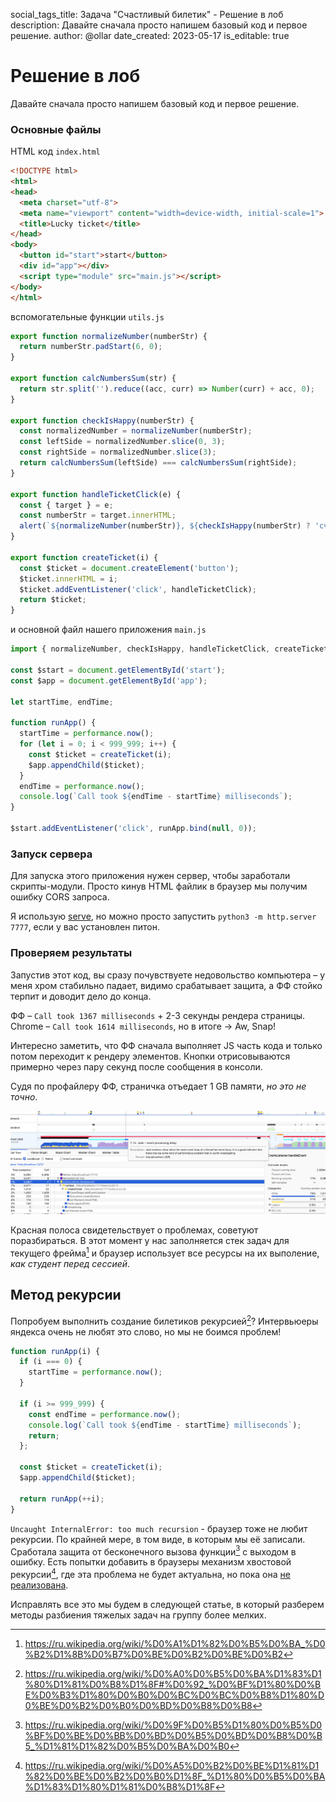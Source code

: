 social_tags_title: Задача "Счастливый билетик" - Решение в лоб
description: Давайте сначала просто напишем базовый код и первое решение.
author: @ollar
date_created: 2023-05-17
is_editable: true

# Решение в лоб

Давайте сначала просто напишем базовый код и первое решение.

### Основные файлы

HTML код `index.html`

```html
<!DOCTYPE html>
<html>
<head>
  <meta charset="utf-8">
  <meta name="viewport" content="width=device-width, initial-scale=1">
  <title>Lucky ticket</title>
</head>
<body>
  <button id="start">start</button>
  <div id="app"></div>
  <script type="module" src="main.js"></script>
</body>
</html>
```

вспомогательные функции `utils.js`

```js
export function normalizeNumber(numberStr) {
  return numberStr.padStart(6, 0);
}

export function calcNumbersSum(str) {
  return str.split('').reduce((acc, curr) => Number(curr) + acc, 0);
}

export function checkIsHappy(numberStr) {
  const normalizedNumber = normalizeNumber(numberStr);
  const leftSide = normalizedNumber.slice(0, 3);
  const rightSide = normalizedNumber.slice(3);
  return calcNumbersSum(leftSide) === calcNumbersSum(rightSide);
}

export function handleTicketClick(e) {
  const { target } = e;
  const numberStr = target.innerHTML;
  alert(`${normalizeNumber(numberStr)}, ${checkIsHappy(numberStr) ? 'счастливый' : 'несчастливый'}`);
}

export function createTicket(i) {
  const $ticket = document.createElement('button');
  $ticket.innerHTML = i;
  $ticket.addEventListener('click', handleTicketClick);
  return $ticket;
}
```

и основной файл нашего приложения `main.js`

```js
import { normalizeNumber, checkIsHappy, handleTicketClick, createTicket } from './utils.js';

const $start = document.getElementById('start');
const $app = document.getElementById('app');

let startTime, endTime;

function runApp() {
  startTime = performance.now();
  for (let i = 0; i < 999_999; i++) {
    const $ticket = createTicket(i);
    $app.appendChild($ticket);
  }
  endTime = performance.now();
  console.log(`Call took ${endTime - startTime} milliseconds`);
}

$start.addEventListener('click', runApp.bind(null, 0));
```

### Запуск сервера

Для запуска этого приложения нужен сервер, чтобы заработали скрипты-модули. Просто кинув HTML файлик в браузер мы получим ошибку CORS запроса.

Я использую [serve](https://www.npmjs.com/package/serve), но можно просто запустить `python3 -m http.server 7777`, если у вас установлен питон.

### Проверяем результаты

Запустив этот код, вы сразу почувствуете недовольство компьютера – у меня хром стабильно падает, видимо срабатывает защита, а ФФ стойко терпит и доводит дело до конца.

ФФ – `Call took 1367 milliseconds` + 2-3 секунды рендера страницы.
Chrome – `Call took 1614 milliseconds`, но в итоге -> Aw, Snap!

Интересно заметить, что ФФ сначала выполняет JS часть кода и только потом переходит к рендеру элементов. Кнопки отрисовываются примерно через пару секунд после сообщения в консоли.

Судя по профайлеру ФФ, страничка отъедает 1 GB памяти, _но это не точно_.

![](screenshot0.png)

Красная полоса свидетельствует о проблемах, советуют поразбираться. В этот момент у нас заполняется стек задач для текущего фрейма[^frame] и браузер использует все ресурсы на их выполение, _как студент перед сессией_.

## Метод рекурсии

Попробуем выполнить создание билетиков рекурсией[^recursion]? Интервьюеры яндекса очень не любят это слово, но мы не боимся проблем!

[^recursion]: <https://ru.wikipedia.org/wiki/%D0%A0%D0%B5%D0%BA%D1%83%D1%80%D1%81%D0%B8%D1%8F#%D0%92_%D0%BF%D1%80%D0%BE%D0%B3%D1%80%D0%B0%D0%BC%D0%BC%D0%B8%D1%80%D0%BE%D0%B2%D0%B0%D0%BD%D0%B8%D0%B8>
[^frame]: <https://ru.wikipedia.org/wiki/%D0%A1%D1%82%D0%B5%D0%BA_%D0%B2%D1%8B%D0%B7%D0%BE%D0%B2%D0%BE%D0%B2>

```js
function runApp(i) {
  if (i === 0) {
    startTime = performance.now();
  }

  if (i >= 999_999) {
    const endTime = performance.now();
    console.log(`Call took ${endTime - startTime} milliseconds`);
    return;
  };

  const $ticket = createTicket(i);
  $app.appendChild($ticket);

  return runApp(++i);
}
```

`Uncaught InternalError: too much recursion` - браузер тоже не любит рекурсии. По крайней мере, в том виде, в которым мы её записали. Сработала защита от бесконечного вызова функции[^2] с выходом в ошибку. Есть попытки добавить в браузеры механизм хвостовой рекурсии[^3], где эта проблема не будет актуальна, но пока она [не реализована](http://kangax.github.io/compat-table/es6/#test-proper_tail_calls_(tail_call_optimisation)).

Исправлять все это мы будем в следующей статье, в который разберем методы разбиения тяжелых задач на группу более мелких.

[^2]: <https://ru.wikipedia.org/wiki/%D0%9F%D0%B5%D1%80%D0%B5%D0%BF%D0%BE%D0%BB%D0%BD%D0%B5%D0%BD%D0%B8%D0%B5_%D1%81%D1%82%D0%B5%D0%BA%D0%B0>
[^3]: <https://ru.wikipedia.org/wiki/%D0%A5%D0%B2%D0%BE%D1%81%D1%82%D0%BE%D0%B2%D0%B0%D1%8F_%D1%80%D0%B5%D0%BA%D1%83%D1%80%D1%81%D0%B8%D1%8F>
